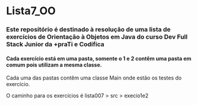 # Lista7_OO
### Este repositório é destinado à resolução de uma lista de exercícios de Orientação à Objetos em Java do curso Dev Full Stack Junior da +praTi e Codifica

#### Cada exercício está em uma pasta, somente o 1 e 2 contêm uma pasta em comum pois utilizam a mesma classe.
Cada uma das pastas contêm uma classe Main onde estão os testes do exercício.

O caminho para os exercícios é lista007 > src > execio1e2 
